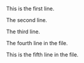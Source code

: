 This is the first line.

The second line.

The third line.

The fourth line in the file.

This is the fifth line in the file.

